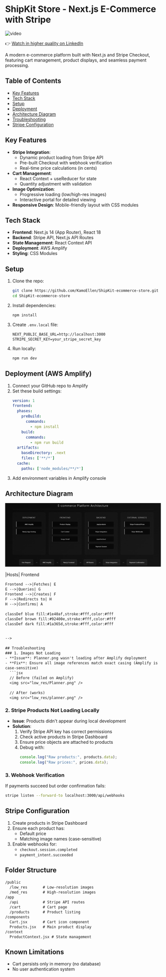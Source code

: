 
# ShipKit Store - Next.js E-Commerce with Stripe

![video](https://raw.githubusercontent.com/KamoEllen/ShipKit-ecommerce-store/main/demo-1.gif)

👉 [Watch in higher quality on LinkedIn](https://www.linkedin.com/feed/update/urn:li:activity:7349652086994649088)


A modern e-commerce platform built with Next.js and Stripe Checkout, featuring cart management, product displays, and seamless payment processing.

## Table of Contents
- [Key Features](#key-features)
- [Tech Stack](#tech-stack)
- [Setup](#setup)
- [Deployment](#deployment)
- [Architecture Diagram](#Architecture-Diagram)
- [Troubleshooting](#troubleshooting)
- [Stripe Configuration](#stripe-configuration)

## Key Features
- **Stripe Integration**: 
  - Dynamic product loading from Stripe API
  - Pre-built Checkout with webhook verification
  - Real-time price calculations (in cents)
- **Cart Management**:
  - React Context + useReducer for state
  - Quantity adjustment with validation
- **Image Optimization**:
  - Progressive loading (low/high-res images)
  - Interactive portal for detailed viewing
- **Responsive Design**: Mobile-friendly layout with CSS modules

## Tech Stack
- **Frontend**: Next.js 14 (App Router), React 18
- **Backend**: Stripe API, Next.js API Routes
- **State Management**: React Context API
- **Deployment**: AWS Amplify
- **Styling**: CSS Modules

## Setup
1. Clone the repo:
   ```bash
   git clone https://github.com/KamoEllen/ShipKit-ecommerce-store.git
   cd ShipKit-ecommerce-store
   ```

2. Install dependencies:
   ```bash
   npm install
   ```

3. Create `.env.local` file:
   ```env
   NEXT_PUBLIC_BASE_URL=http://localhost:3000
   STRIPE_SECRET_KEY=your_stripe_secret_key
   ```

4. Run locally:
   ```bash
   npm run dev
   ```

## Deployment (AWS Amplify)
1. Connect your GitHub repo to Amplify
2. Set these build settings:
   ```yaml
   version: 1
   frontend:
     phases:
       preBuild:
         commands:
           - npm install
       build:
         commands:
           - npm run build
     artifacts:
       baseDirectory: .next
       files: ['**/*']
     cache:
       paths: ['node_modules/**/*']
   ```
3. Add environment variables in Amplify console


## Architecture Diagram
![image](https://github.com/KamoEllen/ShipKit-ecommerce-store/blob/main/ecom.png)
<!--
```mermaid
%%{init: {'theme': 'dark', 'themeVariables': { 'primaryColor': '#1a365d', 'secondaryColor': '#92400e', 'tertiaryColor': '#1e40af'}}}%%
flowchart TD
    subgraph AWS["AWS Amplify (Deployment)"]
        A[Next.js App]
    end

    subgraph Frontend["Frontend (React)"]
        B[Product Display]:::brown
        C[Cart Context]:::brown
        D[Image Portal]:::brown
    end

    subgraph Backend["Backend (Next.js API)"]
        E[/api/products\nStripe Integration/]:::blue
        F[/api/checkout\nPayment Session/]:::blue
    end

    subgraph Stripe["Stripe"]
        G[Products/Prices]
        H[Webhooks]
    end

    A -->|Hosts| Frontend
    Frontend -->|Fetches| E
    E -->|Queries| G
    Frontend -->|Creates| F
    F -->|Redirects to| H
    H -->|Confirms| A

    classDef blue fill:#1e40af,stroke:#fff,color:#fff
    classDef brown fill:#92400e,stroke:#fff,color:#fff
    classDef dark fill:#1a365d,stroke:#fff,color:#fff
```

-->

## Troubleshooting
### 1. Images Not Loading
- **Issue**: Planner.png wasn't loading after Amplify deployment
- **Fix**: Ensure all image references match exact casing (Amplify is case-sensitive)
  ```jsx
  // Before (failed on Amplify)
  <img src="low_res/Planner.png" />
  
  // After (works)
  <img src="low_res/planner.png" />
  ```

### 2. Stripe Products Not Loading Locally
- **Issue**: Products didn't appear during local development
- **Solution**:
  1. Verify Stripe API key has correct permissions
  2. Check active products in Stripe Dashboard
  3. Ensure price objects are attached to products
  4. Debug with:
     ```javascript
     console.log("Raw products:", products.data);
     console.log("Raw prices:", prices.data);
     ```

### 3. Webhook Verification
If payments succeed but order confirmation fails:
```bash
stripe listen --forward-to localhost:3000/api/webhooks
```

## Stripe Configuration
1. Create products in Stripe Dashboard
2. Ensure each product has:
   - Default price
   - Matching image names (case-sensitive)
3. Enable webhooks for:
   - `checkout.session.completed`
   - `payment_intent.succeeded`

## Folder Structure
```
/public
  /low_res       # Low-resolution images
  /med_res       # High-resolution images
/app
  /api           # Stripe API routes
  /cart          # Cart page
  /products      # Product listing
/components
  Cart.jsx       # Cart icon component
  Products.jsx   # Main product display
/context
  ProductContext.jsx # State management
```

## Known Limitations
- Cart persists only in memory (no database)
- No user authentication system
```
